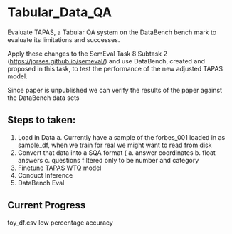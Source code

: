 # Tabular_Data_QA
Evaluate TAPAS, a Tabular QA system on the DataBench bench mark to evaluate its limitations and successes.

Apply these changes to the SemEval Task 8 Subtask 2 (https://jorses.github.io/semeval/) and use DataBench, created and proposed in this task,
to test the performance of the new adjusted TAPAS model. 

Since paper is unpublished we can verify the results of the paper against the DataBench data sets

## Steps to taken:

1. Load in Data
  a. Currently have a sample of the forbes_001 loaded in as sample_df, when we train for real we might want to read from disk
2. Convert that data into a SQA format (
  a. answer coordinates
  b. float answers
  c. questions filtered only to be number and category
4. Finetune TAPAS WTQ model
5. Conduct Inference
6. DataBench Eval

## Current Progress

toy_df.csv
low percentage accuracy
